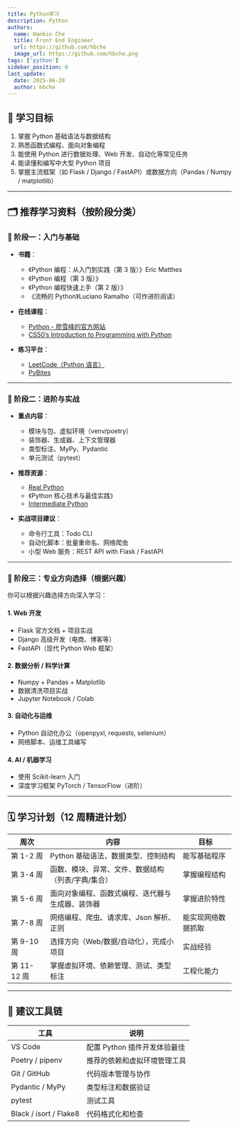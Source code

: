 ```yaml
---
title: Python学习
description: Python
authors:
  name: Hanbin Che
  title: Front End Engineer
  url: https://github.com/hbche
  image_url: https://github.com/hbche.png
tags: ['python']
sidebar_position: 0
last_update:
  date: 2025-06-20
  author: hbche
---
```


## 🧭 学习目标

1. 掌握 Python 基础语法与数据结构
2. 熟悉函数式编程、面向对象编程
3. 能使用 Python 进行数据处理、Web 开发、自动化等常见任务
4. 能读懂和编写中大型 Python 项目
5. 掌握主流框架（如 Flask / Django / FastAPI）或数据方向（Pandas / Numpy /
   matplotlib）

---

## 🗂 推荐学习资料（按阶段分类）

### 📘 阶段一：入门与基础

- **书籍**：

  - 《Python 编程：从入门到实践（第 3 版）》Eric Matthes
  - 《Python 编程（第 3 版）》
  - 《Python 编程快速上手（第 2 版）》
  - 《流畅的 Python》Luciano Ramalho（可作进阶阅读）

- **在线课程**：

  - [Python - 廖雪峰的官方网站](https://www.liaoxuefeng.com/wiki/1016959663602400)
  - [CS50’s Introduction to Programming with Python](https://cs50.harvard.edu/python/)

- **练习平台**：

  - [LeetCode（Python 语言）](https://leetcode.cn/)
  - [PyBites](https://codechalleng.es/)

---

### 📗 阶段二：进阶与实战

- **重点内容**：

  - 模块与包、虚拟环境（venv/poetry）
  - 装饰器、生成器、上下文管理器
  - 类型标注、MyPy、Pydantic
  - 单元测试（pytest）

- **推荐资源**：

  - [Real Python](https://realpython.com/)
  - 《Python 核心技术与最佳实践》
  - [Intermediate Python](https://book.pythontips.com/en/latest/)

- **实战项目建议**：

  - 命令行工具：Todo CLI
  - 自动化脚本：批量重命名、网络爬虫
  - 小型 Web 服务：REST API with Flask / FastAPI

---

### 📙 阶段三：专业方向选择（根据兴趣）

你可以根据兴趣选择方向深入学习：

#### 1. Web 开发

- Flask 官方文档 + 项目实战
- Django 高级开发（电商、博客等）
- FastAPI（现代 Python Web 框架）

#### 2. 数据分析 / 科学计算

- Numpy + Pandas + Matplotlib
- 数据清洗项目实战
- Jupyter Notebook / Colab

#### 3. 自动化与运维

- Python 自动化办公（openpyxl, requests, selenium）
- 网络脚本、运维工具编写

#### 4. AI / 机器学习

- 使用 Scikit-learn 入门
- 深度学习框架 PyTorch / TensorFlow（进阶）

---

## 🗓 学习计划（12 周精进计划）

| 周次        | 内容                                               | 目标               |
| ----------- | -------------------------------------------------- | ------------------ |
| 第 1-2 周   | Python 基础语法，数据类型、控制结构                | 能写基础程序       |
| 第 3-4 周   | 函数、模块、异常、文件、数据结构（列表/字典/集合） | 掌握编程结构       |
| 第 5-6 周   | 面向对象编程、函数式编程、迭代器与生成器、装饰器   | 掌握进阶特性       |
| 第 7-8 周   | 网络编程、爬虫、请求库、Json 解析、正则            | 能实现网络数据抓取 |
| 第 9-10 周  | 选择方向（Web/数据/自动化），完成小项目            | 实战经验           |
| 第 11-12 周 | 掌握虚拟环境、依赖管理、测试、类型标注             | 工程化能力         |

---

## 📍 建议工具链

| 工具                   | 说明                         |
| ---------------------- | ---------------------------- |
| VS Code                | 配置 Python 插件开发体验最佳 |
| Poetry / pipenv        | 推荐的依赖和虚拟环境管理工具 |
| Git / GitHub           | 代码版本管理与协作           |
| Pydantic / MyPy        | 类型标注和数据验证           |
| pytest                 | 测试工具                     |
| Black / isort / Flake8 | 代码格式化和检查             |
